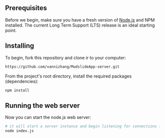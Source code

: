 ## Prerequisites
Before we begin, make sure you have a fresh version of [Node.js](https://nodejs.org/en/) and NPM installed. The current Long Term Support (LTS) release is an ideal starting point. 

## Installing 
To begin, fork this repository and clone ir to your computer:

```sh
https://github.com/vannizhang/MudslideApp-server.git
```

From the project's root directory, install the required packages (dependencies):

```sh
npm install
```

## Running the web server 
Now you can start the node.js web server:

```sh
# it will start a server instance and begin listening for connections from localhost on port 8500
node index.js
```